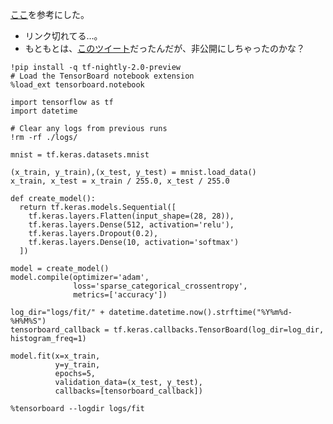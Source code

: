 [ここ](https://colab.research.google.com/github/tensorflow/tensorboard/blob/master/docs/r2/tensorboard_quickstart.ipynb)を参考にした。
* リンク切れてる…。
* もともとは、[このツイート](https://twitter.com/random_forests/status/1100543755747241985?s=12)だったんだが、非公開にしちゃったのかな？

```          
!pip install -q tf-nightly-2.0-preview
# Load the TensorBoard notebook extension
%load_ext tensorboard.notebook 
```   

```
import tensorflow as tf
import datetime
```          

``` 
# Clear any logs from previous runs
!rm -rf ./logs/ 
``` 

``` 
mnist = tf.keras.datasets.mnist

(x_train, y_train),(x_test, y_test) = mnist.load_data()
x_train, x_test = x_train / 255.0, x_test / 255.0

def create_model():
  return tf.keras.models.Sequential([
    tf.keras.layers.Flatten(input_shape=(28, 28)),
    tf.keras.layers.Dense(512, activation='relu'),
    tf.keras.layers.Dropout(0.2),
    tf.keras.layers.Dense(10, activation='softmax')
  ])
``` 

``` 
model = create_model()
model.compile(optimizer='adam',
              loss='sparse_categorical_crossentropy',
              metrics=['accuracy'])

log_dir="logs/fit/" + datetime.datetime.now().strftime("%Y%m%d-%H%M%S")
tensorboard_callback = tf.keras.callbacks.TensorBoard(log_dir=log_dir, histogram_freq=1)
         
model.fit(x=x_train, 
          y=y_train, 
          epochs=5, 
          validation_data=(x_test, y_test), 
          callbacks=[tensorboard_callback])
```

```          
%tensorboard --logdir logs/fit
```
